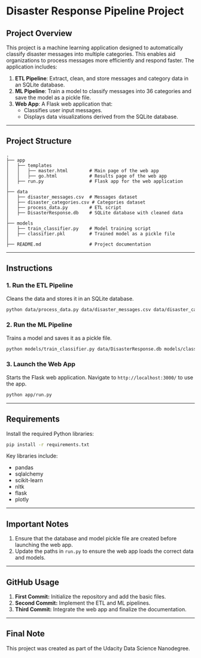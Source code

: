 # Disaster Response Pipeline Project

## Project Overview
This project is a machine learning application designed to automatically classify disaster messages into multiple categories. This enables aid organizations to process messages more efficiently and respond faster. The application includes:

1. **ETL Pipeline**: Extract, clean, and store messages and category data in an SQLite database.
2. **ML Pipeline**: Train a model to classify messages into 36 categories and save the model as a pickle file.
3. **Web App**: A Flask web application that:
   - Classifies user input messages.
   - Displays data visualizations derived from the SQLite database.

---

## Project Structure

```
.
├── app
│   ├── templates
│   │   ├── master.html        # Main page of the web app
│   │   ├── go.html            # Results page of the web app
│   ├── run.py                 # Flask app for the web application
│
├── data
│   ├── disaster_messages.csv  # Messages dataset
│   ├── disaster_categories.csv # Categories dataset
│   ├── process_data.py        # ETL script
│   ├── DisasterResponse.db    # SQLite database with cleaned data
│
├── models
│   ├── train_classifier.py    # Model training script
│   ├── classifier.pkl         # Trained model as a pickle file
│
├── README.md                  # Project documentation
```

---

## Instructions

### 1. Run the ETL Pipeline
Cleans the data and stores it in an SQLite database.
```bash
python data/process_data.py data/disaster_messages.csv data/disaster_categories.csv data/DisasterResponse.db
```

### 2. Run the ML Pipeline
Trains a model and saves it as a pickle file.
```bash
python models/train_classifier.py data/DisasterResponse.db models/classifier.pkl
```

### 3. Launch the Web App
Starts the Flask web application. Navigate to `http://localhost:3000/` to use the app.
```bash
python app/run.py
```

---

## Requirements
Install the required Python libraries:
```bash
pip install -r requirements.txt
```
Key libraries include:
- pandas
- sqlalchemy
- scikit-learn
- nltk
- flask
- plotly

---

## Important Notes
1. Ensure that the database and model pickle file are created before launching the web app.
2. Update the paths in `run.py` to ensure the web app loads the correct data and models.

---

## GitHub Usage
1. **First Commit:** Initialize the repository and add the basic files.
2. **Second Commit:** Implement the ETL and ML pipelines.
3. **Third Commit:** Integrate the web app and finalize the documentation.

---

## Final Note
This project was created as part of the Udacity Data Science Nanodegree.

